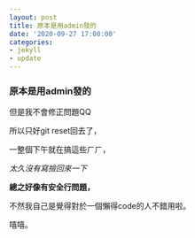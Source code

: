 ```yaml
---
layout: post
title: 原本是用admin發的
date: '2020-09-27 17:00:00'
categories:
- jekyll
- update
---
```


### 原本是用admin發的


但是我不會修正問題QQ

所以只好git reset回去了，

一整個下午就在搞這些ㄏㄏ，

*太久沒有寫撿回來一下*

**總之好像有安全行問題，**

不然我自己是覺得對於一個懶得code的人不錯用啦。

嘻嘻。
